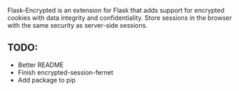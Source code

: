 Flask-Encrypted is an extension for Flask that adds support for encrypted cookies with data integrity and confidentiality. Store sessions in the browser with the same security as server-side sessions.

## TODO:
- Better README
- Finish encrypted-session-fernet
- Add package to pip
